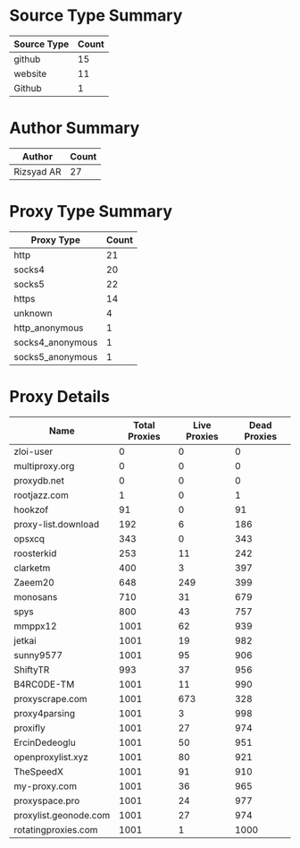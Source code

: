 # Source Type Summary

| Source Type | Count |
|-------------|-------|
| github | 15 |
| website | 11 |
| Github | 1 |


# Author Summary

| Author | Count |
|--------|-------|
| Rizsyad AR | 27 |


# Proxy Type Summary

| Proxy Type | Count |
|------------|-------|
| http | 21 |
| socks4 | 20 |
| socks5 | 22 |
| https | 14 |
| unknown | 4 |
| http_anonymous | 1 |
| socks4_anonymous | 1 |
| socks5_anonymous | 1 |


# Proxy Details

| Name | Total Proxies | Live Proxies | Dead Proxies |
|------|---------------|--------------|---------------|
| zloi-user | 0 | 0 | 0 |
| multiproxy.org | 0 | 0 | 0 |
| proxydb.net | 0 | 0 | 0 |
| rootjazz.com | 1 | 0 | 1 |
| hookzof | 91 | 0 | 91 |
| proxy-list.download | 192 | 6 | 186 |
| opsxcq | 343 | 0 | 343 |
| roosterkid | 253 | 11 | 242 |
| clarketm | 400 | 3 | 397 |
| Zaeem20 | 648 | 249 | 399 |
| monosans | 710 | 31 | 679 |
| spys | 800 | 43 | 757 |
| mmppx12 | 1001 | 62 | 939 |
| jetkai | 1001 | 19 | 982 |
| sunny9577 | 1001 | 95 | 906 |
| ShiftyTR | 993 | 37 | 956 |
| B4RC0DE-TM | 1001 | 11 | 990 |
| proxyscrape.com | 1001 | 673 | 328 |
| proxy4parsing | 1001 | 3 | 998 |
| proxifly | 1001 | 27 | 974 |
| ErcinDedeoglu | 1001 | 50 | 951 |
| openproxylist.xyz | 1001 | 80 | 921 |
| TheSpeedX | 1001 | 91 | 910 |
| my-proxy.com | 1001 | 36 | 965 |
| proxyspace.pro | 1001 | 24 | 977 |
| proxylist.geonode.com | 1001 | 27 | 974 |
| rotatingproxies.com | 1001 | 1 | 1000 |
